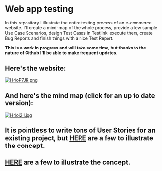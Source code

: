 # Web app testing
In this repository I illustrate the entire testing process of an e-commerce website. I'll create a mind-map of the whole process, provide a few sample Use Case Scenarios, design Test Cases in Testlink, execute them, create Bug Reports and finish things with a nice Test Report.

**This is a work in progress and will take some time, but thanks to the nature of Github I'll be able to make frequent updates.**

## Here's the website:

[![H4oP7JR.png](https://iili.io/H4oP7JR.png)](https://www.walkerscelticjewelry.com/)

## And here's the mind map (click for an up to date version):

[![H4oi2II.jpg](https://iili.io/H4oi2II.jpg)](https://mm.tt/map/2783571868?t=USzijB3Igy)

## It is pointless to write tons of User Stories for an existing project, but [HERE](https://github.com/lech-dabrowski/Portfolio-Web-application/blob/main/01%20User%20Stories.md) are a few to illustrate the concept.

## [HERE](https://github.com/lech-dabrowski/Portfolio-Web-application/blob/main/01%20User%20Stories.md) are a few to illustrate the concept.
